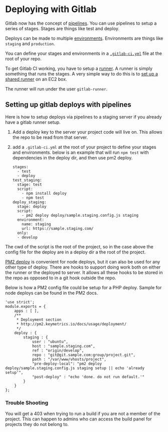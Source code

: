# Deploying with Gitlab

Gitlab now has the concept of [pipelines](https://docs.gitlab.com/ee/ci/pipelines.html).
You can use pipelines to setup a series of stages. Stages are things like
test and deploy.

Deploys can be made to multiple [environments](https://docs.gitlab.com/ce/ci/environments.html). Environments
are things like `staging` and `production`.

You can define your stages and environments in a [`.gitlab-ci.yml`](https://docs.gitlab.com/ce/ci/yaml/) file at the
root of your repo.

To get Gitlab CI working, you have to setup a [runner](https://docs.gitlab.com/ee/ci/runners/README.html).
A runner is simply something that runs the stages. A very simple way to
do this is to [set up a shared runner](https://docs.gitlab.com/ee/ci/runners/README.html#registering-a-shared-runner) on an EC2 box.

The runner will run under the user `gitlab-runner`.

## Setting up gitlab deploys with pipelines

Here is how to setup deploys via pipelines to a staging server if you already have a gitlab runner setup.

1. Add a deploy key to the server your project code will live on. This allows the repo to be read from that server.
1. add a `.gitlab-ci.yml` at the root of your project to define your stages and environments. below is an example that will run `npm test` with dependencies in the deploy dir, and then use pm2 deploy.

    ```
    stages:
      - test
      - deploy
    test_staging:
      stage: test
      script:
        - npm install deploy
        - npm test
    deploy_staging:
      stage: deploy
      script:
        - pm2 deploy deploy/sample.staging.config.js staging
      environment:
        name: staging
        url: https://sample.staging.com/
      only:
      - develop
    ```  
    
The cwd of the script is the root of the project, so in the case above the config file for the deploy are in a deploy dir a the root of the project.
    
[PM2 deploy](http://pm2.keymetrics.io/docs/usage/deployment/) is convenient for node deploys, but it can also be used for any other type of deploy. There are hooks to support
doing work both on either the runner or the deployed to server. It allows all these hooks to be stored in the repo as 
opposed to in a git hook outside the repo.

Below is how a PM2 config file could be setup for a PHP deploy. Sample for node deploys can be found in the PM2 docs.

```
'use strict';
module.exports = {
    apps : [ ],
    /**
     * Deployment section
     * http://pm2.keymetrics.io/docs/usage/deployment/
     */
    deploy : {
        staging : {
            user : "ubuntu",
            host : "sample.staging.com",
            ref : "origin/develop",
            repo : "git@git.sample.com:group/project.git",
            path : "/var/www/vhosts/project",
            "pre-deploy-local": "pm2 deploy deploy/sample.staging.config.js staging setup || echo 'already setup'",
            "post-deploy" : "echo 'done. do not run default.'"
        }
    }
};
```

### Trouble Shooting

You will get a 403 when trying to run a build if you are not a member of the project. This can happen to admins who can access the build panel for projects they do not belong to.
